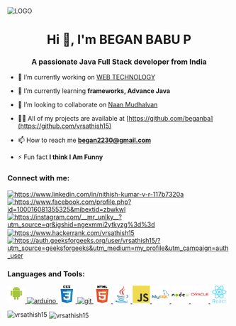 ![LOGO]()
<h1 align="center">Hi 👋, I'm BEGAN BABU P</h1>
<h3 align="center">A passionate Java Full Stack developer from India</h3>

- 🔭 I’m currently working on [WEB TECHNOLOGY](https://github.com/beganba)

- 🌱 I’m currently learning **frameworks, Advance Java**

- 👯 I’m looking to collaborate on [Naan Mudhalvan](https://github.com/beganba/TechnoHacks)

- 👨‍💻 All of my projects are available at [https://github.com/beganba](https://github.com/vrsathish15)

- 📫 How to reach me **began2230@gmail.com**


- ⚡ Fun fact **I think I Am Funny**

<h3 align="left">Connect with me:</h3>
<p align="left">
<a href="https://www.linkedin.com/in/began-babu-02a85123a" target="blank"><img align="center" src="https://raw.githubusercontent.com/rahuldkjain/github-profile-readme-generator/master/src/images/icons/Social/linked-in-alt.svg" alt="https://www.linkedin.com/in/nithish-kumar-v-r-117b7320a" height="30" width="40" /></a>
<a href="https://fb.com/https://www.facebook.com/profile.php?id=100016081355325&mibextid=zbwkwl" target="blank"><img align="center" src="https://raw.githubusercontent.com/rahuldkjain/github-profile-readme-generator/master/src/images/icons/Social/facebook.svg" alt="https://www.facebook.com/profile.php?id=100016081355325&mibextid=zbwkwl" height="30" width="40" /></a>
<a href="https://instagram.com/https://instagram.com/__began_q5__?utm_source=qr&igshid=ngexmmi2ytkyzg%3d%3d" target="blank"><img align="center" src="https://raw.githubusercontent.com/rahuldkjain/github-profile-readme-generator/master/src/images/icons/Social/instagram.svg" alt="https://instagram.com/__mr_unlky__?utm_source=qr&igshid=ngexmmi2ytkyzg%3d%3d" height="30" width="40" /></a>
<a href="https://www.hackerrank.com/https://www.hackerrank.com/vrsathish15" target="blank"><img align="center" src="https://raw.githubusercontent.com/rahuldkjain/github-profile-readme-generator/master/src/images/icons/Social/hackerrank.svg" alt="https://www.hackerrank.com/vrsathish15" height="30" width="40" /></a>
<a href="https://auth.geeksforgeeks.org/user/https://auth.geeksforgeeks.org/user/vrsathish15/?utm_source=geeksforgeeks&utm_medium=my_profile&utm_campaign=auth_user" target="blank"><img align="center" src="https://raw.githubusercontent.com/rahuldkjain/github-profile-readme-generator/master/src/images/icons/Social/geeks-for-geeks.svg" alt="https://auth.geeksforgeeks.org/user/vrsathish15/?utm_source=geeksforgeeks&utm_medium=my_profile&utm_campaign=auth_user" height="30" width="40" /></a>
</p>

<h3 align="left">Languages and Tools:</h3>
<p align="left"> <a href="https://developer.android.com" target="_blank" rel="noreferrer"> <img src="https://raw.githubusercontent.com/devicons/devicon/master/icons/android/android-original-wordmark.svg" alt="android" width="40" height="40"/> </a> <a href="https://www.arduino.cc/" target="_blank" rel="noreferrer"> <img src="https://cdn.worldvectorlogo.com/logos/arduino-1.svg" alt="arduino" width="40" height="40"/> </a> <a href="https://www.w3schools.com/css/" target="_blank" rel="noreferrer"> <img src="https://raw.githubusercontent.com/devicons/devicon/master/icons/css3/css3-original-wordmark.svg" alt="css3" width="40" height="40"/> </a> <a href="https://git-scm.com/" target="_blank" rel="noreferrer"> <img src="https://www.vectorlogo.zone/logos/git-scm/git-scm-icon.svg" alt="git" width="40" height="40"/> </a> <a href="https://www.w3.org/html/" target="_blank" rel="noreferrer"> <img src="https://raw.githubusercontent.com/devicons/devicon/master/icons/html5/html5-original-wordmark.svg" alt="html5" width="40" height="40"/> </a> <a href="https://www.java.com" target="_blank" rel="noreferrer"> <img src="https://raw.githubusercontent.com/devicons/devicon/master/icons/java/java-original.svg" alt="java" width="40" height="40"/> </a> <a href="https://developer.mozilla.org/en-US/docs/Web/JavaScript" target="_blank" rel="noreferrer"> <img src="https://raw.githubusercontent.com/devicons/devicon/master/icons/javascript/javascript-original.svg" alt="javascript" width="40" height="40"/> </a> <a href="https://www.mysql.com/" target="_blank" rel="noreferrer"> <img src="https://raw.githubusercontent.com/devicons/devicon/master/icons/mysql/mysql-original-wordmark.svg" alt="mysql" width="40" height="40"/> </a> <a href="https://nodejs.org" target="_blank" rel="noreferrer"> <img src="https://raw.githubusercontent.com/devicons/devicon/master/icons/nodejs/nodejs-original-wordmark.svg" alt="nodejs" width="40" height="40"/> </a> <a href="https://www.oracle.com/" target="_blank" rel="noreferrer"> <img src="https://raw.githubusercontent.com/devicons/devicon/master/icons/oracle/oracle-original.svg" alt="oracle" width="40" height="40"/> </a> <a href="https://reactjs.org/" target="_blank" rel="noreferrer"> <img src="https://raw.githubusercontent.com/devicons/devicon/master/icons/react/react-original-wordmark.svg" alt="react" width="40" height="40"/> </a> </p>

<p><img align="left" src="https://github-readme-stats.vercel.app/api/top-langs?username=vrsathish15&show_icons=true&locale=en&layout=compact" alt="vrsathish15" /></p>

<p>&nbsp;<img align="center" src="https://github-readme-stats.vercel.app/api?username=vrsathish15&show_icons=true&locale=en" alt="vrsathish15" /></p>
